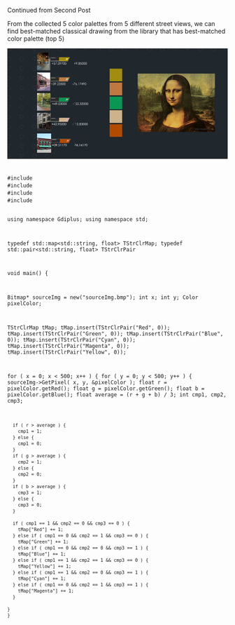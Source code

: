 Continued from Second Post

From the collected 5 color palettes from 5 different street views, we can find best-matched classical drawing from the library that has best-matched color palette (top 5)

![Example Image](../project_images/prog4.jpg?raw=true "Example Image")

<code>
#include <iostream>
#include <stdlib.h>
#include <gdiplus.h>
#include <stdio.h>

using namespace Gdiplus;
using namespace std;

typedef std::map<std::string, float> TStrClrMap;
typedef std::pair<std::string, float> TStrClrPair

void main()
{

  Bitmap* sourceImg = new("sourceImg.bmp");
  int x;
  int y;
  Color pixelColor;

  TStrClrMap tMap;
  tMap.insert(TStrClrPair("Red", 0));
  tMap.insert(TStrClrPair("Green", 0));
  tMap.insert(TStrClrPair("Blue", 0));
  tMap.insert(TStrClrPair("Cyan", 0));
  tMap.insert(TStrClrPair("Magenta", 0));
  tMap.insert(TStrClrPair("Yellow", 0));
  
  for ( x = 0; x < 500; x++ )
    {
      for ( y = 0; y < 500; y++ )
	{
	  sourceImg->GetPixel( x, y, &pixelColor );
	  float r = pixelColor.getRed();
	  float g = pixelColor.getGreen();
	  float b = pixelColor.getBlue();
	  float average = (r + g + b) / 3;
	  int cmp1, cmp2, cmp3;
	 
	  if ( r > average ) {
	    cmp1 = 1;
	  } else {
	    cmp1 = 0;
	  }
	  if ( g > average ) {
	    cmp2 = 1;
	  } else {
	    cmp2 = 0;
	  }
	  if ( b > average ) {
	    cmp3 = 1;
	  } else {
	    cmp3 = 0;
	  }

	  if ( cmp1 == 1 && cmp2 == 0 && cmp3 == 0 ) {
	    tMap["Red"] += 1;
	  } else if ( cmp1 == 0 && cmp2 == 1 && cmp3 == 0 ) {
	    tMap["Green"] += 1;
	  } else if ( cmp1 == 0 && cmp2 == 0 && cmp3 == 1 ) {
	    tMap["Blue"] += 1;
	  } else if ( cmp1 == 1 && cmp2 == 1 && cmp3 == 0 ) {
	    tMap["Yellow"] += 1;
	  } else if ( cmp1 == 1 && cmp2 == 0 && cmp3 == 1 ) {
	    tMap["Cyan"] += 1;
	  } else if ( cmp1 == 0 && cmp2 == 1 && cmp3 == 1 ) {
	    tMap["Magenta"] += 1;
	  }
 
	}
    }

</code>
